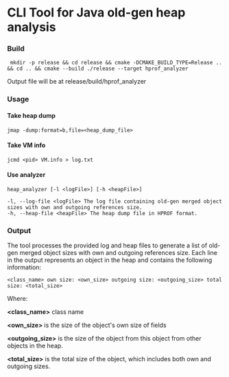 # CLI Tool for Java old-gen heap analysis

### Build
```
 mkdir -p release && cd release && cmake -DCMAKE_BUILD_TYPE=Release .. && cd .. && cmake --build ./release --target hprof_analyzer
```
Output file will be at release/build/hprof_analyzer
### Usage
#### Take heap dump
```
jmap -dump:format=b,file=<heap_dump_file>
```
#### Take VM info
```
jcmd <pid> VM.info > log.txt
```
#### Use analyzer
```
heap_analyzer [-l <logFile>] [-h <heapFile>]

-l, --log-file <logFile> The log file containing old-gen merged object sizes with own and outgoing references size.
-h, --heap-file <heapFile> The heap dump file in HPROF format.
```
### Output
The tool processes the provided log and heap files to generate a list of old-gen merged object sizes with own and outgoing references size. Each line in the output represents an object in the heap and contains the following information:
```
<class_name> own size: <own_size> outgoing size: <outgoing_size> total size: <total_size>
```
Where:

**<class_name>** class name 

**<own_size>** is the size of the object's own size of fields

**<outgoing_size>** is the size of the object from this object from other objects in the heap.

**<total_size>** is the total size of the object, which includes both own and outgoing sizes.
